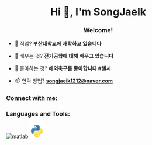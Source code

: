 <h1 align="center">Hi 👋, I'm SongJaeIk</h1>
<h3 align="center">Welcome!</h3>

- 🔭 직업? **부산대학교에 재학하고 있습니다**

- 🌱 배우는 것? **전기공학에 대해 배우고 있습니다**

- 💬 좋아하는 것? **해외축구를 좋아합니다 #첼시**

- 📫 연락 방법? **songjaeik1212@naver.com**

<h3 align="left">Connect with me:</h3>
<p align="left">
</p>

<h3 align="left">Languages and Tools:</h3>
<p align="left"> <a href="https://www.mathworks.com/" target="_blank" rel="noreferrer"> <img src="https://upload.wikimedia.org/wikipedia/commons/2/21/Matlab_Logo.png" alt="matlab" width="40" height="40"/> </a> <a href="https://www.python.org" target="_blank" rel="noreferrer"> <img src="https://raw.githubusercontent.com/devicons/devicon/master/icons/python/python-original.svg" alt="python" width="40" height="40"/> </a> </p>


